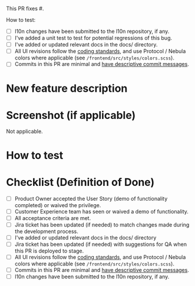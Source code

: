 <!-- The following is intended to be helpful to you. Feel free to remove anything that is not. -->

<!-- When fixing a bug: -->

This PR fixes #<issue ID>.

How to test:

- [ ] l10n changes have been submitted to the l10n repository, if any.
- [ ] I've added a unit test to test for potential regressions of this bug.
- [ ] I've added or updated relevant docs in the docs/ directory.
- [ ] All UI revisions follow the [coding standards](https://github.com/mozilla/fx-private-relay/blob/main/docs/coding-standards.md), and use Protocol / Nebula colors where applicable (see `/frontend/src/styles/colors.scss`).
- [ ] Commits in this PR are minimal and [have descriptive commit messages](https://chris.beams.io/posts/git-commit/).

<!-- When adding a new feature: -->

# New feature description

# Screenshot (if applicable)

Not applicable.

# How to test

# Checklist (Definition of Done)

- [ ] Product Owner accepted the User Story (demo of functionality completed) or waived the privilege.
- [ ] Customer Experience team has seen or waived a demo of functionality.
- [ ] All acceptance criteria are met.
- [ ] Jira ticket has been updated (if needed) to match changes made during the development process.
- [ ] I've added or updated relevant docs in the docs/ directory
- [ ] Jira ticket has been updated (if needed) with suggestions for QA when this PR is deployed to stage.
- [ ] All UI revisions follow the [coding standards](https://github.com/mozilla/fx-private-relay/blob/main/docs/coding-standards.md), and use Protocol / Nebula colors where applicable (see `/frontend/src/styles/colors.scss`).
- [ ] Commits in this PR are minimal and [have descriptive commit messages](https://chris.beams.io/posts/git-commit/).
- [ ] l10n changes have been submitted to the l10n repository, if any.
